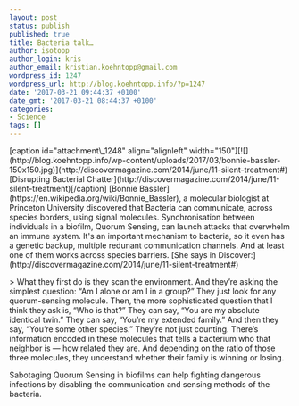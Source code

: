 ```yaml
---
layout: post
status: publish
published: true
title: Bacteria talk…
author: isotopp
author_login: kris
author_email: kristian.koehntopp@gmail.com
wordpress_id: 1247
wordpress_url: http://blog.koehntopp.info/?p=1247
date: '2017-03-21 09:44:37 +0100'
date_gmt: '2017-03-21 08:44:37 +0100'
categories:
- Science
tags: []
---
```

<p>[caption id="attachment\_1248" align="alignleft" width="150"][![](http://blog.koehntopp.info/wp-content/uploads/2017/03/bonnie-bassler-150x150.jpg)](http://discovermagazine.com/2014/june/11-silent-treatment#) [Disrupting Bacterial Chatter](http://discovermagazine.com/2014/june/11-silent-treatment)[/caption] [Bonnie Bassler](https://en.wikipedia.org/wiki/Bonnie_Bassler), a molecular biologist at Princeton University discovered that Bacteria can communicate, across species borders, using signal molecules. Synchronisation between individuals in a biofilm, Quorum Sensing, can launch attacks that overwhelm an immune system. <!--more--> It's an important mechanism to bacteria, so it even has a genetic backup, multiple redunant communication channels. And at least one of them works across species barriers. [She says in Discover:](http://discovermagazine.com/2014/june/11-silent-treatment#)</p>
<p>> What they first do is they scan the environment. And they’re asking the simplest question: “Am I alone or am I in a group?” They just look for any quorum-sensing molecule. Then, the more sophisticated question that I think they ask is, “Who is that?” They can say, “You are my absolute identical twin.” They can say, “You’re my extended family.” And then they say, “You’re some other species.” They’re not just counting. There’s information encoded in these molecules that tells a bacterium who that neighbor is — how related they are. And depending on the ratio of those three molecules, they understand whether their family is winning or losing.</p>
<p> Sabotaging Quorum Sensing in biofilms can help fighting dangerous infections by disabling the communication and sensing methods of the bacteria.</p>
